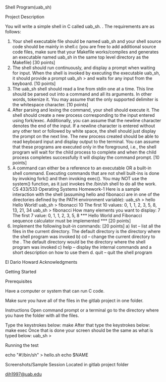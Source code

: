 Shell Program(uab_sh)
 
Project Description 

You will write a simple shell in C called uab_sh. . 
The requirements are as follows:
1) Your shell executable file should be named uab_sh and your shell source code should be mainly in shell.c (you are free to add additional source code files, make sure that your Makefile works/compiles and generates an executable named uab_sh in the same top level directory as the Makefile) [30 points] 
2) The shell should run continuously, and display a prompt when waiting for input. When the shell is invoked by executing the executable uab_sh, it should provide a prompt uab_sh > and waits for any input from the keyboard. [10 points] 
3) The uab_sh shell should read a line from stdin one at a time. This line should be parsed out into a command and all its arguments. In other words, tokenize it. You may assume that the only supported delimiter is the whitespace character. [10 points] 
4) After parsing and lexing the command, your shell should execute it. The shell should create a new process corresponding to the input entered using fork/exec. Additionally, you can assume that the newline character denotes the end of the input. If a newline character is entered without any other text or followed by white space, the shell should just display the prompt on the next line. The new process created should be able to read keyboard input and display output to the terminal. You can assume that these programs are executed only in the foreground, i.e., the shell program will wait for the child process to complete and when the child process completes successfully it will display the command prompt. [10 points]
 5) A command can either be a reference to an executable OR a built-in shell command. Executing commands that are not shell built-ins is done by invoking fork() and then invoking exec(). You may NOT use the system() function, as it just invokes the /bin/sh shell to do all the work. 
CS 433/533 Operating Systems Homework-1 Here is a sample interaction with the shell (assuming hello and fibonacci are in one of the directories defined by the PATH environment variable): 
uab_sh > hello Hello World! 
uab_sh > fibonacci 10 
The first 10 values: 0, 1, 1, 2, 3, 5, 8, 13, 21, 34 
uab_sh > fibonacci 
How many elements you want to display: 7 
The first 7 value: 0, 1, 1, 2, 3, 5, 8 
*** Hello World and Fibonacci sequence calculator must be implemented *** [20 points] 
6) Implement the following buit-in commands: [20 points] 
a)	list – list all the files in the current directory. The default directory is the directory where the shell program was invoked 
b)	cd – change the current directory to the . The default directory would be the directory where the shell program was invoked 
c)	help – display the internal commands and a short description on how to use them d. quit – quit the shell program




El Dario Howard 
Acknowledgments

Getting Started

Prerequisites

Have a computer or system that can run C code. 

Make sure you have all of the files in the gitlab project in one folder.

Instructions
Open command prompt or a terminal go to the directory where you have the folder with all the files.

Type the keystrokes below: 
make 
After that type the keystrokes below:  
make exec
Once that is done your screen should be the same as what is typed below:
uab_sh > 

Running the test 

echo "#\!/bin/sh" > hello.sh
echo $NAME


Screenshots/Sample Session 
Located in gitlab project folder

djh1997@uab.edu

